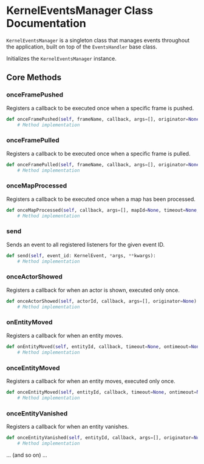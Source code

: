 
# KernelEventsManager Class Documentation

`KernelEventsManager` is a singleton class that manages events throughout the application, built on top of the `EventsHandler` base class.


Initializes the `KernelEventsManager` instance.

## Core Methods

### onceFramePushed

Registers a callback to be executed once when a specific frame is pushed.

```python
def onceFramePushed(self, frameName, callback, args=[], originator=None):
    # Method implementation
```

### onceFramePulled

Registers a callback to be executed once when a specific frame is pulled.

```python
def onceFramePulled(self, frameName, callback, args=[], originator=None):
    # Method implementation
```

### onceMapProcessed

Registers a callback to be executed once when a map has been processed.

```python
def onceMapProcessed(self, callback, args=[], mapId=None, timeout=None, ontimeout=None, originator=None):
    # Method implementation
```

### send

Sends an event to all registered listeners for the given event ID.

```python
def send(self, event_id: KernelEvent, *args, **kwargs):
    # Method implementation
```

### onceActorShowed

Registers a callback for when an actor is shown, executed only once.

```python
def onceActorShowed(self, actorId, callback, args=[], originator=None):
    # Method implementation
```

### onEntityMoved

Registers a callback for when an entity moves.

```python
def onEntityMoved(self, entityId, callback, timeout=None, ontimeout=None, once=False, originator=None):
    # Method implementation
```

### onceEntityMoved

Registers a callback for when an entity moves, executed only once.

```python
def onceEntityMoved(self, entityId, callback, timeout=None, ontimeout=None, originator=None):
    # Method implementation
```

### onceEntityVanished

Registers a callback for when an entity vanishes.

```python
def onceEntityVanished(self, entityId, callback, args=[], originator=None):
    # Method implementation
```

... (and so on) ...
